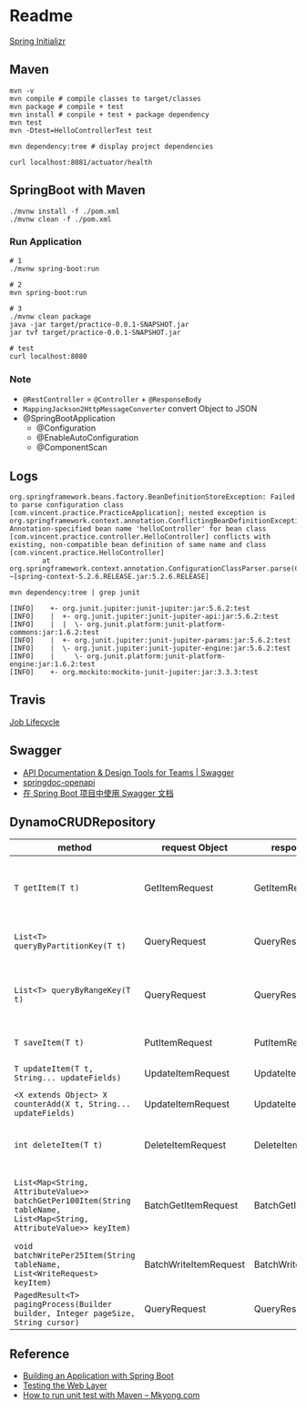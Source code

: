 # Readme

[Spring Initializr](https://start.spring.io/)

## Maven

```shell
mvn -v
mvn compile # compile classes to target/classes
mvn package # compile + test
mvn install # conpile + test + package dependency
mvn test
mvn -Dtest=HelloControllerTest test

mvn dependency:tree # display project dependencies

curl localhost:8081/actuator/health
```

## SpringBoot with Maven

```shell
./mvnw install -f ./pom.xml
./mvnw clean -f ./pom.xml
```

### Run Application

```shell
# 1
./mvnw spring-boot:run

# 2
mvn spring-boot:run

# 3
./mvnw clean package
java -jar target/practice-0.0.1-SNAPSHOT.jar
jar tvf target/practice-0.0.1-SNAPSHOT.jar

# test
curl localhost:8080
```

### Note

- `@RestController` = `@Controller` + `@ResponseBody`
- `MappingJackson2HttpMessageConverter` convert Object to JSON
- @SpringBootApplication
  - @Configuration
  - @EnableAutoConfiguration
  - @ComponentScan

## Logs

```log
org.springframework.beans.factory.BeanDefinitionStoreException: Failed to parse configuration class [com.vincent.practice.PracticeApplication]; nested exception is org.springframework.context.annotation.ConflictingBeanDefinitionException: Annotation-specified bean name 'helloController' for bean class [com.vincent.practice.controller.HelloController] conflicts with existing, non-compatible bean definition of same name and class [com.vincent.practice.HelloController]
        at org.springframework.context.annotation.ConfigurationClassParser.parse(ConfigurationClassParser.java:188) ~[spring-context-5.2.6.RELEASE.jar:5.2.6.RELEASE]
```

`mvn dependency:tree | grep junit`

```log
[INFO]    +- org.junit.jupiter:junit-jupiter:jar:5.6.2:test
[INFO]    |  +- org.junit.jupiter:junit-jupiter-api:jar:5.6.2:test
[INFO]    |  |  \- org.junit.platform:junit-platform-commons:jar:1.6.2:test
[INFO]    |  +- org.junit.jupiter:junit-jupiter-params:jar:5.6.2:test
[INFO]    |  \- org.junit.jupiter:junit-jupiter-engine:jar:5.6.2:test
[INFO]    |     \- org.junit.platform:junit-platform-engine:jar:1.6.2:test
[INFO]    +- org.mockito:mockito-junit-jupiter:jar:3.3.3:test
```

## Travis

[Job Lifecycle](https://docs.travis-ci.com/user/job-lifecycle/)

## Swagger

- [API Documentation &amp; Design Tools for Teams | Swagger](https://swagger.io/)
- [springdoc-openapi](https://springdoc.org/)
- [在 Spring Boot 项目中使用 Swagger 文档](https://www.ibm.com/developerworks/cn/java/j-using-swagger-in-a-spring-boot-project/index.html)

## DynamoCRUDRepository

method | request Object | response Object | Note
-------|----------------|----------------|----------------
`T getItem(T t)` | GetItemRequest | GetItemResponse | 取得單筆資料 by hash key, hash key + range key
`List<T> queryByPartitionKey(T t)` | QueryRequest | QueryResponse | 取得多筆資料 by hash key
`List<T> queryByRangeKey(T t)` | QueryRequest | QueryResponse | 取得多筆資料 by hash key + range key begins_with
`T saveItem(T t)` | PutItemRequest | PutItemResponse | 儲存單筆資料
`T updateItem(T t, String... updateFields)` | UpdateItemRequest | UpdateItemResponse | 指定欄位更新單筆資料
`<X extends Object> X counterAdd(X t, String... updateFields)` | UpdateItemRequest | UpdateItemResponse | TODO
`int deleteItem(T t)` | DeleteItemRequest | DeleteItemResponse | 刪除資料 by hash key, hash key + range key
`List<Map<String, AttributeValue>> batchGetPer100Item(String tableName, List<Map<String, AttributeValue>> keyItem)` | BatchGetItemRequest | BatchGetItemResponse | 批次取得多筆資料，一次最多 16 MB, 100 筆 item
`void batchWritePer25Item(String tableName, List<WriteRequest> keyItem)` | BatchWriteItemRequest | BatchWriteItemResponse | 批次寫入多筆資料
`PagedResult<T> pagingProcess(Builder builder, Integer pageSize, String cursor)` | QueryRequest | QueryResponse | 分頁取得多筆資料

## Reference

- [Building an Application with Spring Boot](https://spring.io/guides/gs/spring-boot/)
- [Testing the Web Layer](https://spring.io/guides/gs/testing-web/)
- [How to run unit test with Maven &#8211; Mkyong.com](https://mkyong.com/maven/how-to-run-unit-test-with-maven/)
